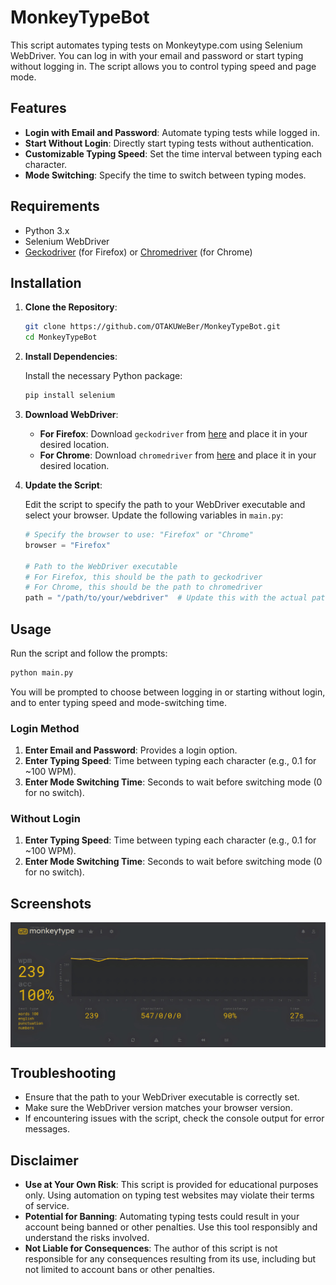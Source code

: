 # MonkeyTypeBot

This script automates typing tests on Monkeytype.com using Selenium WebDriver. You can log in with your email and password or start typing without logging in. The script allows you to control typing speed and page mode.

## Features

- **Login with Email and Password**: Automate typing tests while logged in.
- **Start Without Login**: Directly start typing tests without authentication.
- **Customizable Typing Speed**: Set the time interval between typing each character.
- **Mode Switching**: Specify the time to switch between typing modes.

## Requirements

- Python 3.x
- Selenium WebDriver
- [Geckodriver](https://github.com/mozilla/geckodriver/releases) (for Firefox) or [Chromedriver](https://googlechromelabs.github.io/chrome-for-testing/) (for Chrome)

## Installation

1. **Clone the Repository**:

   ```bash
   git clone https://github.com/OTAKUWeBer/MonkeyTypeBot.git
   cd MonkeyTypeBot
   ```

2. **Install Dependencies**:

   Install the necessary Python package:

   ```bash
   pip install selenium
   ```

3. **Download WebDriver**:

   - **For Firefox**: Download `geckodriver` from [here](https://github.com/mozilla/geckodriver/releases) and place it in your desired location.
   - **For Chrome**: Download `chromedriver` from [here](https://googlechromelabs.github.io/chrome-for-testing/) and place it in your desired location.

4. **Update the Script**:

   Edit the script to specify the path to your WebDriver executable and select your browser. Update the following variables in `main.py`:

   ```python
   # Specify the browser to use: "Firefox" or "Chrome"
   browser = "Firefox"

   # Path to the WebDriver executable
   # For Firefox, this should be the path to geckodriver
   # For Chrome, this should be the path to chromedriver
   path = "/path/to/your/webdriver"  # Update this with the actual path
   ```

## Usage

Run the script and follow the prompts:

```bash
python main.py
```

You will be prompted to choose between logging in or starting without login, and to enter typing speed and mode-switching time.

### Login Method

1. **Enter Email and Password**: Provides a login option.
2. **Enter Typing Speed**: Time between typing each character (e.g., 0.1 for ~100 WPM).
3. **Enter Mode Switching Time**: Seconds to wait before switching mode (0 for no switch).

### Without Login

1. **Enter Typing Speed**: Time between typing each character (e.g., 0.1 for ~100 WPM).
2. **Enter Mode Switching Time**: Seconds to wait before switching mode (0 for no switch).

## Screenshots

<img align="center" src="https://raw.githubusercontent.com/OTAKUWeBer/MonkeyTypeBot/refs/heads/master/assets/ss1.jpg" alt="screenshot-1">


## Troubleshooting

- Ensure that the path to your WebDriver executable is correctly set.
- Make sure the WebDriver version matches your browser version.
- If encountering issues with the script, check the console output for error messages.

## Disclaimer

- **Use at Your Own Risk**: This script is provided for educational purposes only. Using automation on typing test websites may violate their terms of service.
- **Potential for Banning**: Automating typing tests could result in your account being banned or other penalties. Use this tool responsibly and understand the risks involved.
- **Not Liable for Consequences**: The author of this script is not responsible for any consequences resulting from its use, including but not limited to account bans or other penalties.
